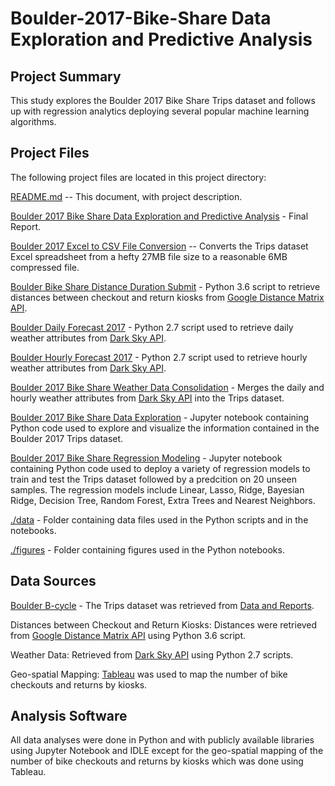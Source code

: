 # Boulder-2017-Bike-Share Data Exploration and Predictive Analysis

## Project Summary
This study explores the Boulder 2017 Bike Share Trips dataset and follows up with regression analytics deploying several popular machine learning algorithms.

## Project Files
The following project files are located in this project directory:

[README.md](https://github.com/hbhasin/Boulder-2017-Bike-Share/blob/master/README.md) -- This document, with project description.

[Boulder 2017 Bike Share Data Exploration and Predictive Analysis](https://github.com/hbhasin/Boulder-2017-Bike-Share/blob/master/Boulder_2017_Bike_share_Data_Exploration_and_Predictive_Analysis.md) - Final Report.

[Boulder 2017 Excel to CSV File Conversion](https://github.com/hbhasin/Boulder-2016-Bike-Share/blob/master/Boulder_2016_Excel_to_CSV_File_Conversion.ipynb) -- Converts the Trips dataset Excel spreadsheet from a hefty 27MB file size to a reasonable 6MB compressed file.

[Boulder Bike Share Distance Duration Submit](https://github.com/hbhasin/Boulder-2016-Bike-Share/blob/master/Boulder_Bike_Share_Distance_Duration_Submit.py) - Python 3.6 script to retrieve distances between checkout and return kiosks from [Google Distance Matrix API](https://developers.google.com/maps/documentation/distance-matrix/).

[Boulder Daily Forecast 2017](https://github.com/hbhasin/Boulder-2016-Bike-Share/blob/master/Boulder_Daily_Forecast_2016.py) - Python 2.7 script used to retrieve daily weather attributes from [Dark Sky API](https://darksky.net/dev/).

[Boulder Hourly Forecast 2017](https://github.com/hbhasin/Boulder-2016-Bike-Share/blob/master/Boulder_Hourly_Forecast_2016.py) - Python 2.7 script used to retrieve hourly weather attributes from [Dark Sky API](https://darksky.net/dev/).

[Boulder 2017 Bike Share Weather Data Consolidation](https://github.com/hbhasin/Boulder-2016-Bike-Share/blob/master/Boulder%202016%20Bike%20Share%20Weather%20Data%20Consolidation.ipynb) - Merges the daily and hourly weather attributes from [Dark Sky API](https://darksky.net/dev/) into the Trips dataset.

[Boulder 2017 Bike Share Data Exploration](https://github.com/hbhasin/Boulder-2016-Bike-Share/blob/master/Boulder%202016%20Bike%20Share%20Data%20Exploration.ipynb) - Jupyter notebook containing Python code used to explore and visualize the information contained in the Boulder 2017 Trips dataset. 

[Boulder 2017 Bike Share Regression Modeling](https://github.com/hbhasin/Boulder-2016-Bike-Share/blob/master/Boulder%202016%20Bike%20Share%20Regression%20Modeling.ipynb) - Jupyter notebook containing Python code used to deploy a variety of regression models to train and test the Trips dataset followed by a predcition on 20 unseen samples. The regression models include Linear, Lasso, Ridge, Bayesian Ridge, Decision Tree, Random Forest, Extra Trees and Nearest Neighbors. 

[./data](https://github.com/hbhasin/Boulder-2017-Bike-Share/tree/master/data) - Folder containing data files used in the Python scripts and in the notebooks.

[./figures](https://github.com/hbhasin/Boulder-2017-Bike-Share/tree/master/figures) - Folder containing figures used in the Python notebooks.


## Data Sources
[Boulder B-cycle](https://boulder.bcycle.com/) - The Trips dataset was retrieved from [Data and Reports](https://boulder.bcycle.com/data-reports).

Distances between Checkout and Return Kiosks: Distances were retrieved from [Google Distance Matrix API](https://developers.google.com/maps/documentation/distance-matrix/) using Python 3.6 script.

Weather Data: Retrieved from [Dark Sky API](https://darksky.net/dev/) using Python 2.7 scripts.

Geo-spatial Mapping: [Tableau](https://public.tableau.com/) was used to map the number of bike checkouts and returns by kiosks.

## Analysis Software
All data analyses were done in Python and with publicly available libraries using Jupyter Notebook and IDLE except for the geo-spatial mapping of the number of bike checkouts and returns by kiosks which was done using Tableau.
